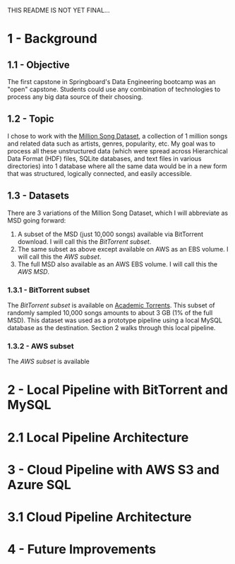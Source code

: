 THIS README IS NOT YET FINAL...

# 1 - Background

## 1.1 - Objective
The first capstone in Springboard's Data Engineering bootcamp was an "open" capstone. Students could use any combination of technologies
to process any big data source of their choosing.

## 1.2 - Topic
I chose to work with the [Million Song Dataset](http://millionsongdataset.com/), a collection of 1 million songs and related data such
as artists, genres, popularity, etc. My goal was to process all these unstructured data (which were spread across Hierarchical Data Format (HDF) files, SQLite databases, and text files in various directories) into 1 database where all the same data would be in a new form that was structured, logically connected, and easily accessible.

## 1.3 - Datasets
There are 3 variations of the Million Song Dataset, which I will abbreviate as MSD going forward:
1. A subset of the MSD (just 10,000 songs) available via BitTorrent download. I will call this the <em>BitTorrent subset</em>.
2. The same subset as above except available on AWS as an EBS volume. I will call this the <em>AWS subset</em>.
3. The full MSD also available as an AWS EBS volume. I will call this the <em>AWS MSD</em>.

### 1.3.1 - BitTorrent subset
The <em>BitTorrent subset</em> is available on [Academic Torrents](https://academictorrents.com/details/e0b6b5ff012fcda7c4a14e4991d8848a6a2bf52b). This subset of randomly sampled 10,000 songs amounts to about 3 GB (1% of the full MSD). This dataset was used as a prototype pipeline using a local MySQL database as the destination. Section 2 walks through this local pipeline.

### 1.3.2 - AWS subset
The <em>AWS subset</em> is available 


# 2 - Local Pipeline with BitTorrent and MySQL

# 2.1 Local Pipeline Architecture

# 3 - Cloud Pipeline with AWS S3 and Azure SQL

# 3.1 Cloud Pipeline Architecture

# 4 - Future Improvements
